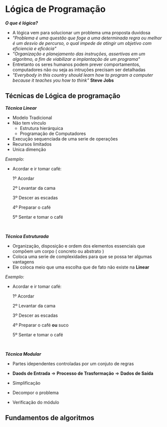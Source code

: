 # Lógica de Programação 

***O que é lógica?***
- A lógica vem para solucionar um problema uma proposta duvidosa
- *"Problema é uma questão que foge a uma determinada regra ou melhor é um desvio de percurso, o qual impede de atingir um objetivo com eficiencia e eficácia"*
- *"Organização e planejamento das instruções, assertivas em um algoritmo, a fim de viabilizar a implantação de um programa"*
- Entretanto os seres humanos podem prever comportamentos, computadores não ou seja as intruções precisam ser detalhadas
- *"Everybody in this country should learn how to program a computer because it teaches you how to think"* **Steve Jobs**

## Técnicas de Lógica de programação

***Técnica Linear***

- Modelo Tradicional
- Não tem vínculo
    - Estrutura hierárquica
    - Programação de Computadores
- Execução sequenciada de uma serie de operações 
- Recursos limitados
- Unica dimenção

*Exemplo:*
- Acordar e ir tomar café:

    1º Acordar

    2º Levantar da cama

    3º Descer as escadas

    4º Preparar o café

    5º Sentar e tomar o café 

<br>

***Técnica Estruturada***
- Organização, disposição e ordem dos elementos essenciais que compõem um corpo ( concreto ou abstrato )
- Coloca uma serie de complexidades para que se possa ter algumas vantagens
- Ele coloca meio que uma escolha que de fato não existe na **Linear**


*Exemplo:*
- Acordar e ir tomar café:

    1º Acordar

    2º Levantar da cama

    3º Descer as escadas

    4º Preparar o café **ou** suco

    5º Sentar e tomar o café 

<br>

***Técnica Modular***
- Partes idependentes controladas por um conjuto de regras

- **Daods de Entrada** => **Processo de Trasformação** => **Dados de Saída**
- Simplificação 
- Decompor o problema
- Verificação do módulo

## Fundamentos de algoritmos